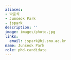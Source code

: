 ```yaml
---
aliases:
- 박준석
- Junseok Park
- jspark
description: ''
image: images/photo.jpg
links:
  email: jspark@bi.snu.ac.kr
name: Junseok Park
role: phd-candidate
---
```

